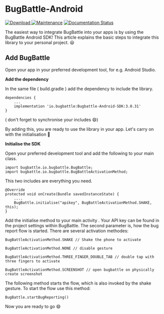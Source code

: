 # BugBattle-Android 
[ ![Download](https://api.bintray.com/packages/bugbattle/BugBattle-Android/BugBattle-Android-SDK/images/download.svg) ](https://bintray.com/bugbattle/BugBattle-Android/BugBattle-Android-SDK/_latestVersion) [![Maintenance](https://img.shields.io/badge/Maintained%3F-yes-green.svg)](https://github.com/BugBattle/Android-SDK/graphs/commit-activity) [![Documentation Status](https://readthedocs.org/projects/ansicolortags/badge/?version=latest)](https://docs.bugbattle.io)

The easiest way to integrate BugBattle into your apps is by using the BugBattle Android SDK! This article explains the basic steps to integrate this library to your personal project. 😃

## Add BugBattle 
Open your app in your preferred  development tool, for e.g. Android Studio.

**Add the dependency**

In the same file ( build.gradle ) add the dependency to include the library. 
```
dependencies {
    ...
    implementation 'io.bugbattle:Bugbattle-Android-SDK:3.0.31'
}
```
( don't forget to synchronise your includes 😄)

By adding this, you are ready to use the library in your app. Let's carry on with the initialisation 🎉


**Initialise the SDK**

Open your preferred development tool and add the following to your main class.

```
import bugbattle.io.bugbattle.BugBattle;  
import bugbattle.io.bugbattle.BugBattleActivationMethod; 
```
This two includes are everything you need.
```
@Override      
protected void onCreate(Bundle savedInstanceState) {          
    .... 
    BugBattle.initialise("apikey", BugBattleActivationMethod.SHAKE, this);     
} 
```
Add the initialise method to your main activity . Your API key can be found in the project settings within BugBattle. The second parameter is, how the bug report flow is started. There are several activation methodes:
```
BugBattleActivationMethod.SHAKE // Shake the phone to activate

BugBattleActivationMethod.NONE // disable gesture

BugBattleActivationMethod.THREE_FINGER_DOUBLE_TAB // double tap with three fingers to activate

BugBattleActivationMethod.SCREENSHOT // open bugbattle on physically create screenshot

```
The following method starts the flow, which is also invoked by the shake gesture. To start the flow use this method:
```
BugBattle.startBugReporting()
```
Now you are ready to go 😄
